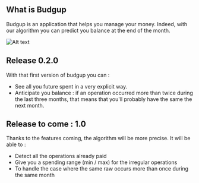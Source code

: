 ## What is Budgup
 
 Budgup is an application that helps you manage your money. Indeed, with our algorithm you can predict you balance at the end of the month.
 
 ![Alt text](images/general_illustration.jpg?raw=true "Title")
## Release 0.2.0
 
 With that first version of budgup you can :
  - See all you future spent in a very explicit way.
  - Anticipate you balance : if an operation occurred more than twice during the last three months, that means that you'll probably have the same the next month.
  
## Release to come : 1.0
 
 Thanks to the features coming, the algorithm will be more precise. It will be able to :
 
 - Detect all the operations already paid
 - Give you a spending range (min / max) for the irregular operations 
 - To handle the case where the same raw occurs more than once during the same month
 

 
